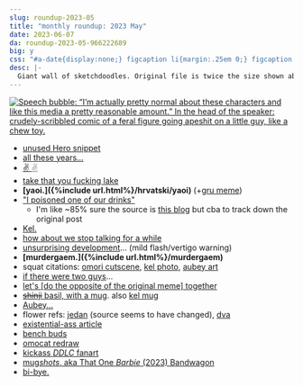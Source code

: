 ```yaml
---
slug: roundup-2023-05
title: "monthly roundup: 2023 May"
date: 2023-06-07
da: roundup-2023-05-966222689
big: y
css: "#a-date{display:none;} figcaption li{margin:.25em 0;} figcaption li>ul>li{margin:0;} details div{font-family:sans-serif; font-size:.85em;} [lang=hr]{font-style:italic;} .box p:first-of-type{margin-top:1em;} .box ul{font-size:.9em;}"
desc: |-
  Giant wall of sketchdoodles. Original file is twice the size shown above; click for fullsize (opens in new window/tab).<!--\[handwriting transcript TBA]-->
---
```

<a href="https://www.tumblr.com/little-deathly-goose/713681380113039360/cant-relate-this-is-mine"><img src="https://64.media.tumblr.com/eecc40194c196f2ffe41c185816d6c6b/fcf1ad5bad2742ed-58/s1280x1920/428c82a58b1681646642868d8ea96c8e82ae7233.jpg" alt="Speech bubble: “I’m actually pretty normal about these characters and like this media a pretty reasonable amount.” In the head of the speaker: crudely-scribbled comic of a feral figure going apeshit on a little guy, like a chew toy." title="Speech bubble: “I’m actually pretty normal about these characters and like this media a pretty reasonable amount.” In the head of the speaker: crudely-scribbled comic of a feral figure going apeshit on a little guy, like a chew toy."></a>

- [unused Hero snippet](https://web.archive.org/web/20230608142905/https://notabird.site/Somnomori/status/1556128672100143104)
- [all these years...](http://www.harkavagrant.com/index.php?id=281)
- [✌️ <span style="opacity:.5;">✌️</span>](https://knowyourmeme.com/memes/nileseyy-niles-disappears)
- [take that you fucking lake](https://curioscurio.tumblr.com/post/158472312517/amp)
- <b>[yaoi.]({%include url.html%}/hrvatski/yaoi)</b> (+[gru meme](https://knowyourmeme.com/memes/grus-plan))
- ["I poisoned one of our drinks"](https://old.reddit.com/r/memes/comments/bn46ku/calbel_the_penguin_gets_rejected/)
	- I'm like ~85% sure the source is [this blog](https://inappropriateclubpenguin.tumblr.com) but cba to track down the original post
- [Kel.](kel)
- [how about we stop talking for a while](https://knowyourmeme.com/memes/why-does-x-call-you-babygirl)
- [unsurprising development](https://www.homestuck.com/story/2130)... (mild flash/vertigo warning)
- <b>[murdergaem.]({%include url.html%}/murdergaem)</b>
- squat citations: [omori cutscene](https://omori.fandom.com/wiki/OMORI?file=Omori_origin.png), [kel photo](https://omori.fandom.com/wiki/PHOTO_ALBUM?file=FA_ALBUM_35.png), [aubey art](https://omori.fandom.com/wiki/AUBREY?file=OMOCAT_AUBREY_DOODLE.png#ARTWORK)
- [if there were two guys](https://knowyourmeme.com/memes/if-there-were-two-guys-on-the-moon)...
- [let's [do the opposite of the original meme] together](https://knowyourmeme.com/memes/lets-take-ibuprofen-together)
- [~~shinji~~ basil, with a mug](https://knowyourmeme.com/memes/shinji-holding-a-mug). also [kel mug](https://knowyourmeme.com/memes/dean-mccoppin-mug)
- [Aubey...](aubey)
- flower refs: [<span lang="hr">jedan</span>](https://duckduckgo.com/?q=gladiolus&ia=images&iax=images&iai=https%3A%2F%2Fimages.bonanzastatic.com%2Fafu%2Fimages%2F0d8e%2Fbd40%2F79dd_6702998550%2FGladiolus-Flower-01.jpg) (source seems to have changed), [<span lang="hr">dva</span>](https://www.gardeningknowhow.com/ornamental/bulbs/gladiola/gladiolus-yellow-leaves.htm)
- [existential-ass article](https://haleynahman.substack.com/p/146-the-problem-with-being-present)
- [bench buds](bench)
- [omocat redraw](https://www.omocat-blog.com/post/95153133980/childhood-friends)
- [kickass <i>DDLC</i> fanart](https://annoyingdogsprite.tumblr.com/post/637360098712469504/oniricat-shouldnt-have-done-that)
- [mug*shots*, aka That One <i>Barbie</i> (2023) Bandwagon](https://web.archive.org/web/20230608145610/https://notabird.site/kojironanjo/status/1661772826897002507)
- [bi-bye.](https://red-elric.tumblr.com/post/718123323036450816/basicallybp-i-havent-shit-post-in-a-while)